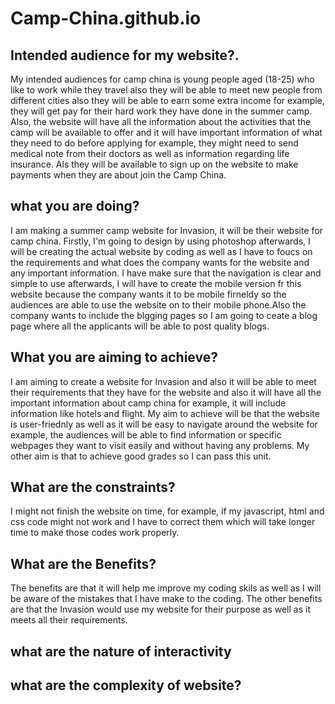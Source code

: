 # Camp-China.github.io

## Intended audience for my website?.
My intended audiences for camp china is young people aged (18-25) who like to work while they travel also they will be able to meet new people from different cities also they will be able to earn some extra income for example, they will get pay for their hard work they have done in the summer camp. Also, the website will have all the information about the activities that the camp will be available to offer and it will have important information of what they need to do before applying for example, they might need to send medical note from their doctors as well as information regarding life insurance. Als  they will be available to sign up on the website to make payments when they are about join the Camp China.

## what you are doing?
I am making a summer camp website for Invasion, it will be their website for camp china. Firstly, I'm going to design by using photoshop afterwards, I will be creating the actual website by coding as well as I have to foucs on the requirements and what does the company wants for the website and any important information. I have make sure that the navigation is clear and simple to use afterwards, I will have to create the mobile version fr this website because the company wants it to be mobile firneldy so the audiences are able to use the website on to their mobile phone.Also the company wants to include the blgging pages so I am going to ceate a blog page where all the applicants will be able to post quality blogs.

## What you are aiming to achieve?
I am aiming to create a website for Invasion and also it will be able to meet their requirements that they have for the website and also it will have all the important information about camp china for example, it will include information like hotels and flight. My aim to achieve will be that the website is user-friednly as well as it will be easy to navigate around the website for example, the audiences will be able to find information or specific webpages they want to visit easily and without having any problems. My other aim is that to achieve good grades so I can pass this unit.

## What are the constraints?
I might not finish the website on time, for example, if my javascript, html and css code might not work and I have to correct them which will take longer time to make those codes work properly.

## What are the Benefits?
The benefits are that it will help me improve my coding skils as well as I will be aware of the mistakes that I have make to the coding. The other benefits are that the Invasion would use my website for their purpose as well as it meets all their requirements.

## what are the nature of interactivity 

## what are the complexity of website?
